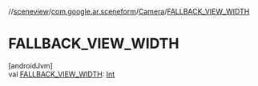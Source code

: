 //[sceneview](../../../index.md)/[com.google.ar.sceneform](../index.md)/[Camera](index.md)/[FALLBACK_VIEW_WIDTH](-f-a-l-l-b-a-c-k_-v-i-e-w_-w-i-d-t-h.md)

# FALLBACK_VIEW_WIDTH

[androidJvm]\
val [FALLBACK_VIEW_WIDTH](-f-a-l-l-b-a-c-k_-v-i-e-w_-w-i-d-t-h.md): [Int](https://kotlinlang.org/api/latest/jvm/stdlib/kotlin/-int/index.html)
